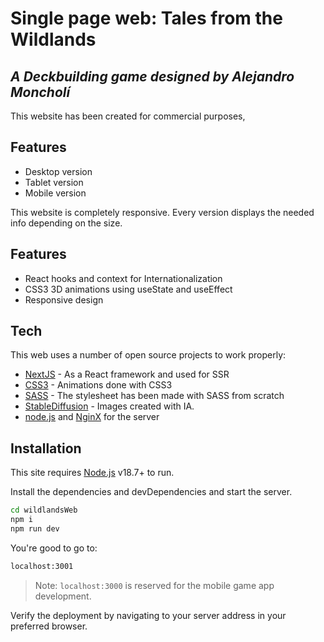 # Single page web: Tales from the Wildlands
## _A Deckbuilding game designed by Alejandro Moncholí_

This website has been created for commercial purposes,

## Features

- Desktop version
- Tablet version
- Mobile version

This website is completely responsive.
Every version displays the needed info depending on the size.

## Features

- React hooks and context for Internationalization
- CSS3 3D animations using useState and useEffect
- Responsive design

## Tech

This web uses a number of open source projects to work properly:

- [NextJS] - As a React framework and used for SSR
- [CSS3] - Animations done with CSS3
- [SASS] - The stylesheet has been made with SASS from scratch
- [StableDiffusion] - Images created with IA.
- [node.js] and [NginX] for the server


## Installation

This site requires [Node.js](https://nodejs.org/) v18.7+ to run.

Install the dependencies and devDependencies and start the server.

```sh
cd wildlandsWeb
npm i
npm run dev
```
You're good to go to:

```sh
localhost:3001
```

> Note: `localhost:3000` is reserved for the mobile game app development.

Verify the deployment by navigating to your server address in
your preferred browser.


[//]: # (These are reference links used in the body of this note and get stripped out when the markdown processor does its job. There is no need to format nicely because it shouldn't be seen. Thanks SO - http://stackoverflow.com/questions/4823468/store-comments-in-markdown-syntax)

   [NextJS]: <https://nextjs.org/>
   [CSS3]: <https://developer.mozilla.org/es/docs/Web/CSS>
   [SASS]: <https://sass-lang.com/>
   [StableDiffusion]: <https://stablediffusionweb.com/>
   [node.js]: <http://nodejs.org>
   [NginX]: <https://www.nginx.com/>
